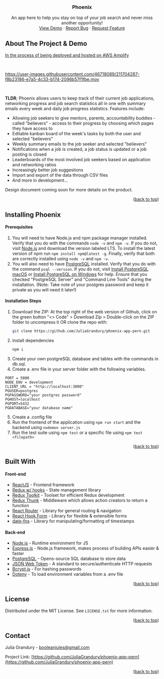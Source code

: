 <!-- PROJECT LOGO -->
<br />
<div align="center">
  <h3 align="center">Phoenix</h3>
  <p align="center">
    An app here to help you stay on top of your job search and never miss another opportunity!
    <br />
    <a href="https://github.com/JuliaGrandury/phoenix-app-pern">View Demo</a>
    ·
    <a href="https://github.com/JuliaGrandury/phoenix-app-pern/issues">Report Bug</a>
    ·
    <a href="https://github.com/JuliaGrandury/phoenix-app-pern/issues">Request Feature</a>
  </p>
</div>


## About The Project & Demo

[In the process of being deployed and hosted on AWS Amplify]()

<br/>

https://user-images.githubusercontent.com/46718089/211704287-f8b23186-e7a5-4c33-b174-2096b57f1fbe.mov

<br/>

**TLDR**; Phoenix allows users to keep track of their current job applications, networking progress and job search statistics all in one with summary emails every week and daily job progress statistics. Features include:
- Allowing job seekers to give mentors, parents, accountability buddies - called "believers" - access to their progress by choosing which pages they have access to
- Editable kanban board of the week's tasks by both the user and selected "believers"
- Weekly summary emails to the job seeker and selected "believers"
- Notifications when a job is created, a job status is updated or a job posting is closed
- Leaderboards of the most involved job seekers based on application and networking ratios
- Increasingly better job suggestions
- Import and export of the data through CSV files
- And more in development...

<a>Design document</a> coming soon for more details on the product.

<p align="right">(<a href="#readme-top">back to top</a>)</p>


## Installing Phoenix

#### Prerequisites
1. You will need to have Node.js and npm package manager installed. Verify that you do with the commands `node -v` and `npm -v`.
If you do not, visit [Node.js](https://nodejs.org/en/) and download the version labeled LTS. To install the latest version of npm run `npm install npm@latest -g`. Finally, verify that both are correctly installed using `node -v` and `npm -v`.
2. You will also need to have [PostgreSQL](https://www.postgresql.org/download/) installed. Verify that you do with the command `psql --version`. If you do not, visit [Install PostgreSQL macOS](https://www.postgresqltutorial.com/postgresql-getting-started/install-postgresql-macos/) or [Install PostgreSQL on Windows](https://www.postgresqltutorial.com/postgresql-getting-started/install-postgresql/) for help. Ensure that you checked "PostgreSQL Server" and "Command Line Tools" during the installation. (Note: Take note of your postgres password and keep it private as you will need it later!)

#### Installation Steps
1. Download the ZIP: At the top right of the web version of Github, click on the green button "<> Code" > Download Zip > Double-click on the ZIP folder to uncompress it OR clone the repo with:
   ```sh
   git clone https://github.com/JuliaGrandury/phoenix-app-pern.git
   ```
2. Install dependencies
   ```sh
   npm i
   ```
3. Create your own postgreSQL database and tables with the commands in db.sql.
4. Create a .env file in your server folder with the following variables.
  ```
  PORT = 5000
  NODE_ENV = development
  CLIENT_URL = "http://localhost:3000"
  PGUSER=postgres
  PGPASSWORD="your postgres password"
  PGHOST=localhost
  PGPORT=5432
  PGDATABASE="your database name"
  ```
5. Create a .config file 
6. Run the frontend of the application using `npm run start` and the backend using `nodemon server.js`
7. Run the test suite using `npm test` or a specific file using `npm test <filepath>`

<p align="right">(<a href="#readme-top">back to top</a>)</p>


## Built With
#### Front-end
- [ReactJS](https://reactjs.org/) - Frontend framework
- [Redux w/ hooks](https://redux.js.org/) - State management library
- [Redux Toolkit](https://redux-toolkit.js.org/) - Toolset for efficient Redux development
- [Redux Thunk](https://github.com/reduxjs/redux-thunk) - Middleware which allows action creators to return a function
- [React Router](https://reactrouter.com/) - Library for general routing & navigation
- [React Hook Form](https://react-hook-form.com/) - Library for flexible & extensible forms
- [date-fns](https://date-fns.org/) - Library for manipulating/formatting of timestamps
#### Back-end
- [Node.js](https://nodejs.org/en/) - Runtime environment for JS
- [Express.js](https://expressjs.com/) - Node.js framework, makes process of building APIs easier & faster
- [PostgreSQL](https://www.postgresql.org/) - Opens-source SQL database to store data
- [JSON Web Token](https://jwt.io/) - A standard to secure/authenticate HTTP requests
- [Bcrypt.js](https://www.npmjs.com/package/bcryptjs) - For hashing passwords
- [Dotenv](https://www.npmjs.com/package/dotenv) - To load environment variables from a .env file
<p align="right">(<a href="#readme-top">back to top</a>)</p>



## License
Distributed under the MIT License. See `LICENSE.txt` for more information.
<p align="right">(<a href="#readme-top">back to top</a>)</p>



## Contact
Julia Grandury - booleanjules@gmail.com

Project Link: [https://github.com/JuliaGrandury/phoenix-app-pern](https://github.com/JuliaGrandury/phoenix-app-pern)
<p align="right">(<a href="#readme-top">back to top</a>)</p>

